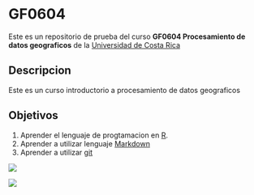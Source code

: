 # GF0604

Este es un repositorio de prueba del curso **GF0604 Procesamiento de datos geograficos** de la [Universidad de Costa Rica](https://www.ucr.ac.cr/)

## Descripcion
Este es un curso introductorio a procesamiento de datos geograficos

## Objetivos
1. Aprender el lenguaje de progtamacion en [R](https://www.r-project.org/).
2. Aprender a utilizar lenguaje [Markdown](https://markdown.es/)
3. Aprender a utilizar [git](https://git-scm.com/download/win)

<img src="(https://upload.wikimedia.org/wikipedia/commons/thumb/f/f3/Panoramic_view_Andes-Chile.jpg/275px-Panoramic_view_Andes-Chile.jpg" width="">

![](https://upload.wikimedia.org/wikipedia/commons/thumb/f/f3/Panoramic_view_Andes-Chile.jpg/275px-Panoramic_view_Andes-Chile.jpg)
